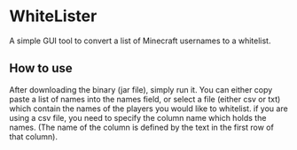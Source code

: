 # WhiteLister
A simple GUI tool to convert a list of Minecraft usernames to a whitelist.

## How to use
After downloading the binary (jar file), simply run it. 
You can either copy paste a list of names into the names field, or select a file (either csv or txt) which contain
the names of the players you would like to whitelist. if you are using a csv file, you need to specify the column name
which holds the names. (The name of the column is defined by the text in the first row of that column).